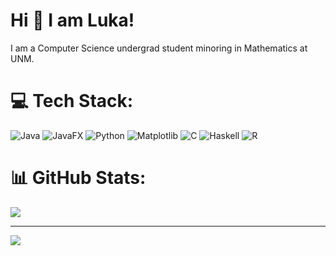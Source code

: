 # Hi 👋 I am Luka!
I am a Computer Science undergrad student minoring in Mathematics at UNM.
# 💻 Tech Stack:
![Java](https://img.shields.io/badge/java-%23ED8B00.svg?style=for-the-badge&logo=openjdk&logoColor=white) ![JavaFX](https://img.shields.io/badge/javafx-%23FF0000.svg?style=for-the-badge&logo=javafx&logoColor=white) ![Python](https://img.shields.io/badge/python-3670A0?style=for-the-badge&logo=python&logoColor=ffdd54) ![Matplotlib](https://img.shields.io/badge/Matplotlib-%23ffffff.svg?style=for-the-badge&logo=Matplotlib&logoColor=black) ![C](https://img.shields.io/badge/c-%2300599C.svg?style=for-the-badge&logo=c&logoColor=white) ![Haskell](https://img.shields.io/badge/Haskell-5e5086?style=for-the-badge&logo=haskell&logoColor=white) ![R](https://img.shields.io/badge/r-%23276DC3.svg?style=for-the-badge&logo=r&logoColor=white)
# 📊 GitHub Stats:
<!-- ![](https://github-readme-stats.vercel.app/api?username=lukabazar&theme=dark&hide_border=false&include_all_commits=false&count_private=false)<br/> -->
<!-- ![](https://github-readme-streak-stats.herokuapp.com/?user=lukabazar&theme=dark&hide_border=false)<br/> -->
![](https://github-readme-stats.vercel.app/api/top-langs/?username=lukabazar&theme=dark&hide_border=false&include_all_commits=false&count_private=false&layout=compact)

---
[![](https://visitcount.itsvg.in/api?id=lukabazar&icon=0&color=0)](https://visitcount.itsvg.in)

<!-- Proudly created with GPRM ( https://gprm.itsvg.in ) -->
